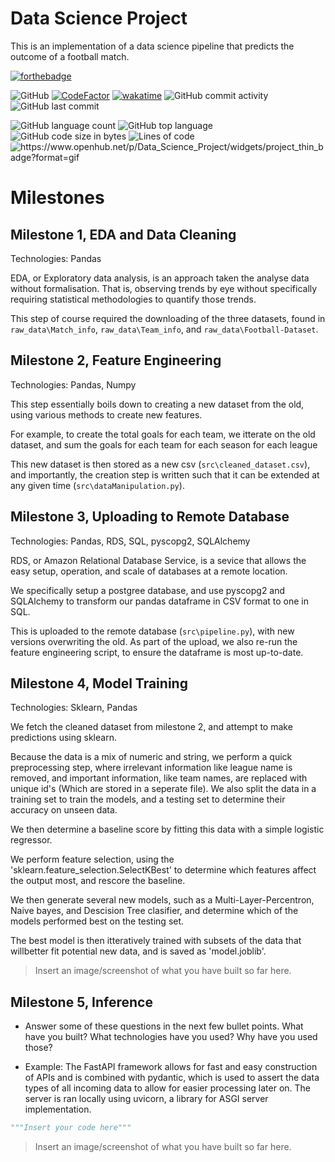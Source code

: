 # Data Science Project
This is an implementation of a data science pipeline that predicts the outcome of a football match.

[![forthebadge](https://forthebadge.com/images/badges/made-with-python.svg)](https://forthebadge.com)


![GitHub](https://img.shields.io/github/license/SK1Y101/Data_Science_Project)
[![CodeFactor](https://www.codefactor.io/repository/github/SK1Y101/Data_Science_Project/badge)](https://www.codefactor.io/repository/github/SK1Y101/Data_Science_Project)
[![wakatime](https://wakatime.com/badge/github/SK1Y101/Data_Science_Project.svg)](https://wakatime.com/badge/github/SK1Y101/Data_Science_Project)
![GitHub commit activity](https://img.shields.io/github/commit-activity/w/SK1Y101/Data_Science_Project)
![GitHub last commit](https://img.shields.io/github/last-commit/SK1Y101/Data_Science_Project)

![GitHub language count](https://img.shields.io/github/languages/count/SK1Y101/Data_Science_Project)
![GitHub top language](https://img.shields.io/github/languages/top/SK1Y101/Data_Science_Project)
![GitHub code size in bytes](https://img.shields.io/github/languages/code-size/SK1Y101/Data_Science_Project)
![Lines of code](https://img.shields.io/tokei/lines/github.com/SK1Y101/Data_Science_Project)
<img src="https://www.openhub.net/p/Data_Science_Project/widgets/project_thin_badge?format=gif" alt="https://www.openhub.net/p/Data_Science_Project/widgets/project_thin_badge?format=gif" style="border-radius: 0.25rem;">

# Milestones

## Milestone 1, EDA and Data Cleaning

Technologies: Pandas

EDA, or Exploratory data analysis, is an approach taken the analyse data without formalisation. That is, observing trends by eye without specifically requiring statistical methodologies to quantify those trends.

This step of course required the downloading of the three datasets, found in `raw_data\Match_info`, `raw_data\Team_info`, and `raw_data\Football-Dataset`.

## Milestone 2, Feature Engineering

Technologies: Pandas, Numpy

This step essentially boils down to creating a new dataset from the old, using various methods to create new features.

For example, to create the total goals for each team, we itterate on the old dataset, and sum the goals for each team for each season for each league

This new dataset is then stored as a new csv (`src\cleaned_dataset.csv`), and importantly, the creation step is written such that it can be extended at any given time (`src\dataManipulation.py`).

## Milestone 3, Uploading to Remote Database

Technologies: Pandas, RDS, SQL, pyscopg2, SQLAlchemy

RDS, or Amazon Relational Database Service, is a sevice that allows the easy setup, operation, and scale of databases at a remote location.

We specifically setup a postgree database, and use pyscopg2 and SQLAlchemy to transform our pandas dataframe in CSV format to one in SQL.

This is uploaded to the remote database (`src\pipeline.py`), with new versions overwriting the old.
As part of the upload, we also re-run the feature engineering script, to ensure the dataframe is most up-to-date.

## Milestone 4, Model Training

Technologies: Sklearn, Pandas

We fetch the cleaned dataset from milestone 2, and attempt to make predictions using sklearn.

Because the data is a mix of numeric and string, we perform a quick preprocessing step, where irrelevant information like league name is removed, and important information, like team names, are replaced with unique id's (Which are stored in a seperate file).
We also split the data in a training set to train the models, and a testing set to determine their accuracy on unseen data.

We then determine a baseline score by fitting this data with a simple logistic regressor.

We perform feature selection, using the 'sklearn.feature_selection.SelectKBest' to determine which features affect the output most, and rescore the baseline.

We then generate several new models, such as a Multi-Layer-Percentron, Naive bayes, and Descision Tree clasifier, and determine which of the models performed best on the testing set.

The best model is then itteratively trained with subsets of the data that willbetter fit potential new data, and is saved as 'model.joblib'.

> Insert an image/screenshot of what you have built so far here.

## Milestone 5, Inference

- Answer some of these questions in the next few bullet points. What have you built? What technologies have you used? Why have you used those?

- Example: The FastAPI framework allows for fast and easy construction of APIs and is combined with pydantic, which is used to assert the data types of all incoming data to allow for easier processing later on. The server is ran locally using uvicorn, a library for ASGI server implementation.
  
```python
"""Insert your code here"""
```

> Insert an image/screenshot of what you have built so far here.